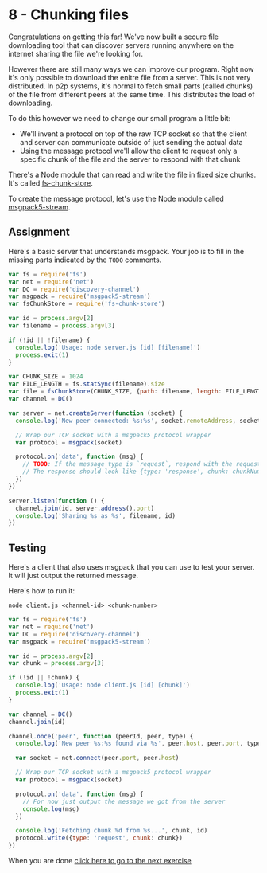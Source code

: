 # 8 - Chunking files

Congratulations on getting this far! We've now built a secure file downloading tool that can discover servers running anywhere on the internet sharing the file we're looking for.

However there are still many ways we can improve our program. Right now it's only possible to download the enitre file from a server. This is not very distributed. In p2p systems, it's normal to fetch small parts (called chunks) of the file from different peers at the same time. This distributes the load of downloading.

To do this however we need to change our small program a little bit:

- We'll invent a protocol on top of the raw TCP socket so that the client and server can communicate outside of just sending the actual data
- Using the message protocol we'll allow the client to request only a specific chunk of the file and the server to respond with that chunk

There's a Node module that can read and write the file in fixed size chunks. It's called [fs-chunk-store](https://github.com/feross/fs-chunk-store).

To create the message protocol, let's use the Node module called [msgpack5-stream](https://github.com/watson/msgpack5-stream).

## Assignment

Here's a basic server that understands msgpack. Your job is to fill in the missing parts indicated by the `TODO` comments.

```js
var fs = require('fs')
var net = require('net')
var DC = require('discovery-channel')
var msgpack = require('msgpack5-stream')
var fsChunkStore = require('fs-chunk-store')

var id = process.argv[2]
var filename = process.argv[3]

if (!id || !filename) {
  console.log('Usage: node server.js [id] [filename]')
  process.exit(1)
}

var CHUNK_SIZE = 1024
var FILE_LENGTH = fs.statSync(filename).size
var file = fsChunkStore(CHUNK_SIZE, {path: filename, length: FILE_LENGTH})
var channel = DC()

var server = net.createServer(function (socket) {
  console.log('New peer connected: %s:%s', socket.remoteAddress, socket.remotePort)

  // Wrap our TCP socket with a msgpack5 protocol wrapper
  var protocol = msgpack(socket)

  protocol.on('data', function (msg) {
    // TODO: If the message type is `request`, respond with the requested chunk
    // The response should look like {type: 'response', chunk: chunkNumber, data: chunkData}
  })
})

server.listen(function () {
  channel.join(id, server.address().port)
  console.log('Sharing %s as %s', filename, id)
})
```

## Testing

Here's a client that also uses msgpack that you can use to test your server. It will just output the returned message.

Here's how to run it:

```
node client.js <channel-id> <chunk-number>
```

```js
var fs = require('fs')
var net = require('net')
var DC = require('discovery-channel')
var msgpack = require('msgpack5-stream')

var id = process.argv[2]
var chunk = process.argv[3]

if (!id || !chunk) {
  console.log('Usage: node client.js [id] [chunk]')
  process.exit(1)
}

var channel = DC()
channel.join(id)

channel.once('peer', function (peerId, peer, type) {
  console.log('New peer %s:%s found via %s', peer.host, peer.port, type)

  var socket = net.connect(peer.port, peer.host)

  // Wrap our TCP socket with a msgpack5 protocol wrapper
  var protocol = msgpack(socket)

  protocol.on('data', function (msg) {
    // For now just output the message we got from the server
    console.log(msg)
  })

  console.log('Fetching chunk %d from %s...', chunk, id)
  protocol.write({type: 'request', chunk: chunk})
})
```

When you are done [click here to go to the next exercise](09.html)
